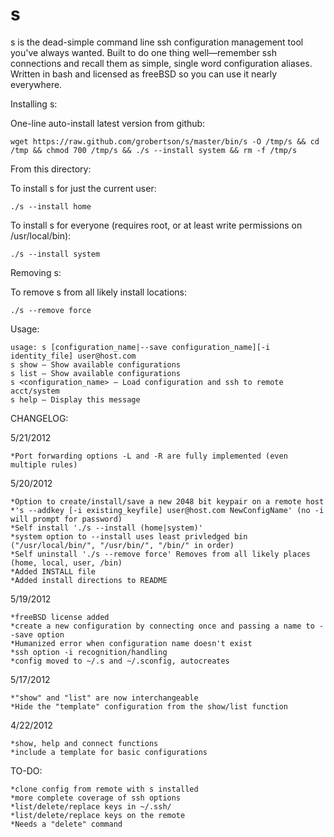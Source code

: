 s
=

s is the dead-simple command line ssh configuration management tool you've always wanted. Built to do one thing well—remember ssh connections and recall them as simple, single word configuration aliases. Written in bash and licensed as freeBSD so you can use it nearly everywhere.  

Installing s:

One-line auto-install latest version from github:

	wget https://raw.github.com/grobertson/s/master/bin/s -O /tmp/s && cd /tmp && chmod 700 /tmp/s && ./s --install system && rm -f /tmp/s
	
From this directory:

To install s for just the current user:

	./s --install home

To install s for everyone (requires root, or at least write permissions on /usr/local/bin):

	./s --install system   

Removing s:

To remove s from all likely install locations:
	
	./s --remove force	

Usage:

	usage: s [configuration_name|--save configuration_name][-i identity_file] user@host.com
	s show — Show available configurations
	s list — Show available configurations
	s <configuration_name> — Load configuration and ssh to remote acct/system
	s help — Display this message

CHANGELOG:

5/21/2012

	*Port forwarding options -L and -R are fully implemented (even multiple rules)

5/20/2012
    
	*Option to create/install/save a new 2048 bit keypair on a remote host 
	*'s --addkey [-i existing_keyfile] user@host.com NewConfigName' (no -i will prompt for password) 
	*Self install './s --install (home|system)' 
	*system option to --install uses least privledged bin ("/usr/local/bin/", "/usr/bin/", "/bin/" in order)
	*Self uninstall './s --remove force' Removes from all likely places (home, local, user, /bin)
	*Added INSTALL file
	*Added install directions to README
	
5/19/2012

	*freeBSD license added
	*create a new configuration by connecting once and passing a name to --save option
	*Humanized error when configuration name doesn't exist
	*ssh option -i recognition/handling
	*config moved to ~/.s and ~/.sconfig, autocreates

5/17/2012

	*"show" and "list" are now interchangeable
	*Hide the "template" configuration from the show/list function


4/22/2012

	*show, help and connect functions
	*include a template for basic configurations

TO-DO:

	*clone config from remote with s installed
	*more complete coverage of ssh options
	*list/delete/replace keys in ~/.ssh/
	*list/delete/replace keys on the remote
	*Needs a "delete" command

	

